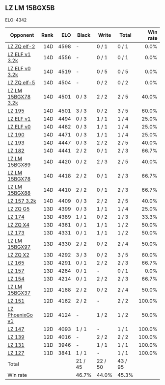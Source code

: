 ## LZ LM 15BGX5B ##

ELO: 4342

Opponent | Rank | ELO | Black | Write | Total | Win rate
---------|-----:|----:|-------|-------|-------|-------:
[LZ ZQ elf-2](LZ%20ZQ%20elf-2.md) | 14D | 4598 | - | 0 / 1 | 0 / 1 | 0.0%
[LZ ELF v1 3.2k](LZ%20ELF%20v1%203.2k.md) | 14D | 4556 | - | 0 / 1 | 0 / 1 | 0.0%
[LZ ELF v0 3.2k](LZ%20ELF%20v0%203.2k.md) | 14D | 4519 | - | 0 / 5 | 0 / 5 | 0.0%
[LZ ZQ elf-5](LZ%20ZQ%20elf-5.md) | 14D | 4504 | - | 0 / 2 | 0 / 2 | 0.0%
[LZ LM 15BGX78 3.2k](LZ%20LM%2015BGX78%203.2k.md) | 14D | 4501 | 0 / 3 | 2 / 2 | 2 / 5 | 40.0%
[LZ 195](LZ%20195.md) | 14D | 4501 | 3 / 3 | 0 / 2 | 3 / 5 | 60.0%
[LZ ELF v1](LZ%20ELF%20v1.md) | 14D | 4494 | 0 / 3 | 1 / 1 | 1 / 4 | 25.0%
[LZ ELF v0](LZ%20ELF%20v0.md) | 14D | 4482 | 0 / 3 | 1 / 1 | 1 / 4 | 25.0%
[LZ 190](LZ%20190.md) | 14D | 4471 | 0 / 3 | 1 / 1 | 1 / 4 | 25.0%
[LZ 193](LZ%20193.md) | 14D | 4447 | 0 / 3 | 2 / 2 | 2 / 5 | 40.0%
[LZ 182](LZ%20182.md) | 14D | 4441 | 2 / 2 | 0 / 1 | 2 / 3 | 66.7%
[LZ LM 15BGX89](LZ%20LM%2015BGX89.md) | 14D | 4420 | 0 / 2 | 2 / 3 | 2 / 5 | 40.0%
[LZ LM 15BGX78](LZ%20LM%2015BGX78.md) | 14D | 4418 | 2 / 2 | 0 / 1 | 2 / 3 | 66.7%
[LZ LM 15BGX88](LZ%20LM%2015BGX88.md) | 14D | 4410 | 2 / 2 | 0 / 1 | 2 / 3 | 66.7%
[LZ 157 3.2k](LZ%20157%203.2k.md) | 14D | 4409 | 0 / 3 | 2 / 2 | 2 / 5 | 40.0%
[LZ ZQ G5](LZ%20ZQ%20G5.md) | 13D | 4399 | 0 / 3 | 1 / 1 | 1 / 4 | 25.0%
[LZ 174](LZ%20174.md) | 13D | 4389 | 1 / 1 | 0 / 2 | 1 / 3 | 33.3%
[LZ ZQ X4](LZ%20ZQ%20X4.md) | 13D | 4361 | 0 / 1 | 1 / 1 | 1 / 2 | 50.0%
[LZ 173](LZ%20173.md) | 13D | 4331 | 0 / 1 | 1 / 1 | 1 / 2 | 50.0%
[LZ LM 15BGX97](LZ%20LM%2015BGX97.md) | 13D | 4330 | 2 / 2 | 0 / 2 | 2 / 4 | 50.0%
[LZ ZQ X2](LZ%20ZQ%20X2.md) | 13D | 4292 | 3 / 3 | 0 / 2 | 3 / 5 | 60.0%
[LZ 165](LZ%20165.md) | 13D | 4291 | 0 / 1 | 2 / 2 | 2 / 3 | 66.7%
[LZ 157](LZ%20157.md) | 13D | 4284 | 0 / 1 | - | 0 / 1 | 0.0%
[LZ 154](LZ%20154.md) | 13D | 4214 | 0 / 1 | 2 / 2 | 2 / 3 | 66.7%
[LZ LM 15BGX37](LZ%20LM%2015BGX37.md) | 12D | 4188 | 2 / 2 | 0 / 2 | 2 / 4 | 50.0%
[LZ 151](LZ%20151.md) | 12D | 4162 | 2 / 2 | - | 2 / 2 | 100.0%
[LZ PhoenixGo v1](LZ%20PhoenixGo%20v1.md) | 12D | 4124 | - | 1 / 2 | 1 / 2 | 50.0%
[LZ 147](LZ%20147.md) | 12D | 4093 | 1 / 1 | - | 1 / 1 | 100.0%
[LZ 139](LZ%20139.md) | 12D | 4016 | - | 2 / 2 | 2 / 2 | 100.0%
[LZ 131](LZ%20131.md) | 11D | 3946 | - | 1 / 1 | 1 / 1 | 100.0%
[LZ 127](LZ%20127.md) | 11D | 3841 | 1 / 1 | - | 1 / 1 | 100.0%
Total | | | 21 / 45 | 22 / 50 | 43 / 95 | 
Win rate| | | 46.7% | 44.0% | 45.3% | 
